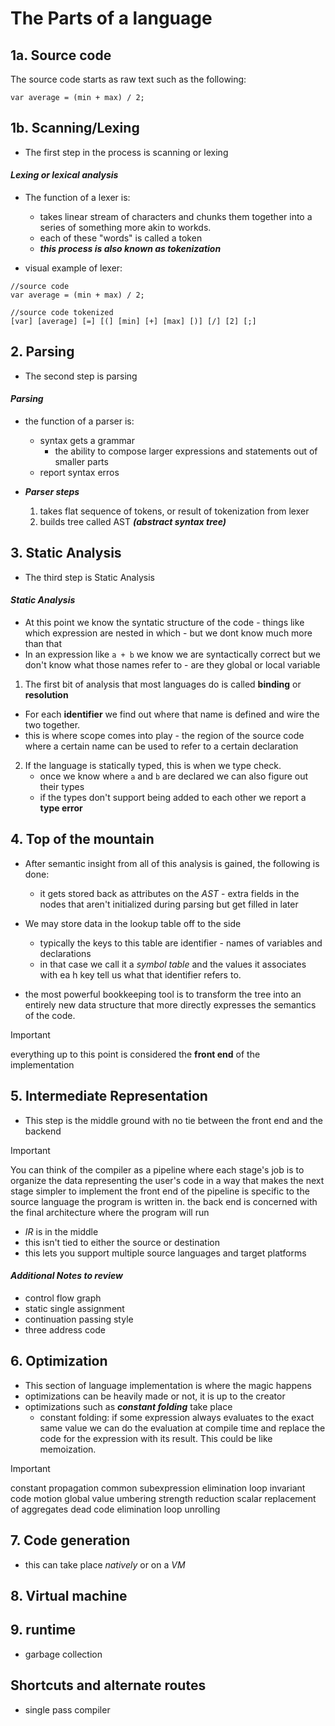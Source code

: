 # The Parts of a language 

## 1a. Source code 

The source code starts as raw text such as the following:

```
var average = (min + max) / 2;
```

## 1b. Scanning/Lexing

* The first step in the process is scanning or lexing

#### ***Lexing or lexical analysis*** 

* The function of a lexer is: 
  * takes linear stream of characters and chunks them together into a series of something more akin to workds. 
  * each of these "words" is called a token
  * ***this process is also known as tokenization***

* visual example of lexer:

```
//source code 
var average = (min + max) / 2;
```

```
//source code tokenized
[var] [average] [=] [(] [min] [+] [max] [)] [/] [2] [;]
```

## 2. Parsing 

* The second step is parsing 

#### ***Parsing***

* the function of a parser is:
  * syntax gets a grammar
    * the ability to compose larger expressions and statements out of smaller parts
  * report syntax erros 

* ***Parser steps***
  1. takes flat sequence of tokens, or result of tokenization from lexer
  2. builds tree called AST ***(abstract syntax tree)***


## 3. Static Analysis

* The third step is Static Analysis

#### ***Static Analysis***

* At this point we know the syntatic structure of the code - things like which expression are nested in which - but we dont know much more than that
* In an expression like `a + b` we know we are syntactically correct but we don't know what those names refer to - are they global or local variable

1. The first bit of analysis that most languages do is called **binding** or **resolution**
  * For each **identifier** we find out where that name is defined and wire the two together. 
  * this is where scope comes into play - the region of the source code where a certain name can be used to refer to a certain declaration

2. If the language is statically typed, this is when we type check. 
   * once we know where `a` and `b` are declared we can also figure out their types
   * if the types don't support being added to each other we report a **type error**

## 4. Top of the mountain

* After semantic insight from all of this analysis is gained, the following is done: 
  * it gets stored back as attributes on the *AST* - extra fields in the nodes that aren't initialized during parsing but get filled in later 

* We may store data in the lookup table off to the side 
  * typically the keys to this table are identifier - names of variables and declarations
  * in that case we call it a *symbol table* and the values it associates with ea h key tell us what that identifier refers to.

* the most powerful bookkeeping tool is to transform the tree into an entirely new data structure that more directly expresses the semantics of the code.

> [!IMPORTANT]
> everything up to this point is considered the **front end** of the implementation

## 5. Intermediate Representation 

* This step is the middle ground with no tie between the front end and the backend

> [!IMPORTANT]
> You can think of the compiler as a pipeline where each stage's job is to organize the data representing the user's code in a way that makes the next stage simpler to implement
> the front end of the pipeline is specific to the source language the program is written in.
> the back end is concerned with the final architecture where the program will run

* *IR* is in the middle
* this isn't tied to either the source or destination 
* this lets you support multiple source languages and target platforms 

#### ***Additional Notes to review***

* control flow graph
* static single assignment
* continuation passing style 
* three address code

## 6. Optimization

* This section of language implementation is where the magic happens
* optimizations can be heavily made or not, it is up to the creator
* optimizations such as ***constant folding*** take place 
  * constant folding: if some expression always evaluates to the exact same value we can do the evaluation at compile time and replace the code for the expression with its result. This could be like memoization.

> [!IMPORTANT]
> constant propagation
> common subexpression elimination 
> loop invariant code motion
> global value umbering 
> strength reduction
> scalar replacement of aggregates
> dead code elimination 
> loop unrolling 

## 7. Code generation

* this can take place *natively* or on a *VM*

## 8. Virtual machine

## 9. runtime

* garbage collection

## Shortcuts and alternate routes

* single pass compiler 






